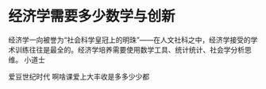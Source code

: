 # 经济学需要多少数学与创新


经济学一向被誉为“社会科学皇冠上的明珠”——在人文社科之中，经济学接受的学术训练往往是最全的。经济学培养需要使用数学工具、统计统计、社会学分析思维。
小道士


爱豆世纪时代
啊啥课爱上大丰收是多多少少都
